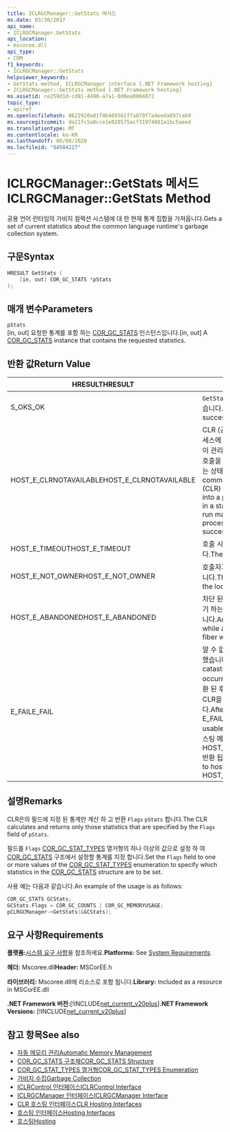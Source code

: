 ```yaml
---
title: ICLRGCManager::GetStats 메서드
ms.date: 03/30/2017
api_name:
- ICLRGCManager.GetStats
api_location:
- mscoree.dll
api_type:
- COM
f1_keywords:
- ICLRGCManager::GetStats
helpviewer_keywords:
- GetStats method, ICLRGCManager interface [.NET Framework hosting]
- ICLRGCManager::GetStats method [.NET Framework hosting]
ms.assetid: ce259d1d-cd81-4490-a7a1-0d0ea0804872
topic_type:
- apiref
ms.openlocfilehash: 8622920a81f4b469361ffa879f7a4eeda697cab9
ms.sourcegitcommit: da21fc5a8cce1e028575acf31974681a1bc5aeed
ms.translationtype: MT
ms.contentlocale: ko-KR
ms.lasthandoff: 06/08/2020
ms.locfileid: "84504227"
---
```

# <a name="iclrgcmanagergetstats-method"></a><span data-ttu-id="25636-102">ICLRGCManager::GetStats 메서드</span><span class="sxs-lookup"><span data-stu-id="25636-102">ICLRGCManager::GetStats Method</span></span>
<span data-ttu-id="25636-103">공용 언어 런타임의 가비지 컬렉션 시스템에 대 한 현재 통계 집합을 가져옵니다.</span><span class="sxs-lookup"><span data-stu-id="25636-103">Gets a set of current statistics about the common language runtime's garbage collection system.</span></span>  
  
## <a name="syntax"></a><span data-ttu-id="25636-104">구문</span><span class="sxs-lookup"><span data-stu-id="25636-104">Syntax</span></span>  
  
```cpp  
HRESULT GetStats (  
    [in, out] COR_GC_STATS *pStats  
);  
```  
  
## <a name="parameters"></a><span data-ttu-id="25636-105">매개 변수</span><span class="sxs-lookup"><span data-stu-id="25636-105">Parameters</span></span>  
 `pStats`  
 <span data-ttu-id="25636-106">[in, out] 요청한 통계를 포함 하는 [COR_GC_STATS](cor-gc-stats-structure.md) 인스턴스입니다.</span><span class="sxs-lookup"><span data-stu-id="25636-106">[in, out] A [COR_GC_STATS](cor-gc-stats-structure.md) instance that contains the requested statistics.</span></span>  
  
## <a name="return-value"></a><span data-ttu-id="25636-107">반환 값</span><span class="sxs-lookup"><span data-stu-id="25636-107">Return Value</span></span>  
  
|<span data-ttu-id="25636-108">HRESULT</span><span class="sxs-lookup"><span data-stu-id="25636-108">HRESULT</span></span>|<span data-ttu-id="25636-109">설명</span><span class="sxs-lookup"><span data-stu-id="25636-109">Description</span></span>|  
|-------------|-----------------|  
|<span data-ttu-id="25636-110">S_OK</span><span class="sxs-lookup"><span data-stu-id="25636-110">S_OK</span></span>|<span data-ttu-id="25636-111">`GetStats`성공적으로 반환 되었습니다.</span><span class="sxs-lookup"><span data-stu-id="25636-111">`GetStats` returned successfully.</span></span>|  
|<span data-ttu-id="25636-112">HOST_E_CLRNOTAVAILABLE</span><span class="sxs-lookup"><span data-stu-id="25636-112">HOST_E_CLRNOTAVAILABLE</span></span>|<span data-ttu-id="25636-113">CLR (공용 언어 런타임)이 프로세스에 로드 되지 않았거나 CLR이 관리 코드를 실행할 수 없거나 호출을 성공적으로 처리할 수 없는 상태에 있습니다.</span><span class="sxs-lookup"><span data-stu-id="25636-113">The common language runtime (CLR) has not been loaded into a process, or the CLR is in a state in which it cannot run managed code or process the call successfully.</span></span>|  
|<span data-ttu-id="25636-114">HOST_E_TIMEOUT</span><span class="sxs-lookup"><span data-stu-id="25636-114">HOST_E_TIMEOUT</span></span>|<span data-ttu-id="25636-115">호출 시간이 초과 되었습니다.</span><span class="sxs-lookup"><span data-stu-id="25636-115">The call timed out.</span></span>|  
|<span data-ttu-id="25636-116">HOST_E_NOT_OWNER</span><span class="sxs-lookup"><span data-stu-id="25636-116">HOST_E_NOT_OWNER</span></span>|<span data-ttu-id="25636-117">호출자가 잠금을 소유 하지 않습니다.</span><span class="sxs-lookup"><span data-stu-id="25636-117">The caller does not own the lock.</span></span>|  
|<span data-ttu-id="25636-118">HOST_E_ABANDONED</span><span class="sxs-lookup"><span data-stu-id="25636-118">HOST_E_ABANDONED</span></span>|<span data-ttu-id="25636-119">차단 된 스레드나 파이버에서 대기 하는 동안 이벤트를 취소 했습니다.</span><span class="sxs-lookup"><span data-stu-id="25636-119">An event was canceled while a blocked thread or fiber was waiting on it.</span></span>|  
|<span data-ttu-id="25636-120">E_FAIL</span><span class="sxs-lookup"><span data-stu-id="25636-120">E_FAIL</span></span>|<span data-ttu-id="25636-121">알 수 없는 치명적인 오류가 발생 했습니다.</span><span class="sxs-lookup"><span data-stu-id="25636-121">An unknown catastrophic failure occurred.</span></span> <span data-ttu-id="25636-122">메서드가 E_FAIL 반환 된 후에는 프로세스 내에서 CLR을 더 이상 사용할 수 없습니다.</span><span class="sxs-lookup"><span data-stu-id="25636-122">After a method returns E_FAIL, the CLR is no longer usable within the process.</span></span> <span data-ttu-id="25636-123">호스팅 메서드를 이후에 호출 하면 HOST_E_CLRNOTAVAILABLE 반환 됩니다.</span><span class="sxs-lookup"><span data-stu-id="25636-123">Subsequent calls to hosting methods return HOST_E_CLRNOTAVAILABLE.</span></span>|  
  
## <a name="remarks"></a><span data-ttu-id="25636-124">설명</span><span class="sxs-lookup"><span data-stu-id="25636-124">Remarks</span></span>  
 <span data-ttu-id="25636-125">CLR은의 필드에 지정 된 통계만 계산 하 고 반환 `Flags` `pStats` 합니다.</span><span class="sxs-lookup"><span data-stu-id="25636-125">The CLR calculates and returns only those statistics that are specified by the `Flags` field of `pStats`.</span></span>  
  
 <span data-ttu-id="25636-126">필드를 `Flags` [COR_GC_STAT_TYPES](cor-gc-stat-types-enumeration.md) 열거형의 하나 이상의 값으로 설정 하 여 [COR_GC_STATS](cor-gc-stats-structure.md) 구조에서 설정할 통계를 지정 합니다.</span><span class="sxs-lookup"><span data-stu-id="25636-126">Set the `Flags` field to one or more values of the [COR_GC_STAT_TYPES](cor-gc-stat-types-enumeration.md) enumeration to specify which statistics in the [COR_GC_STATS](cor-gc-stats-structure.md) structure are to be set.</span></span>  
  
 <span data-ttu-id="25636-127">사용 예는 다음과 같습니다.</span><span class="sxs-lookup"><span data-stu-id="25636-127">An example of the usage is as follows:</span></span>  
  
```cpp  
COR_GC_STATS GCStats;  
GCStats.Flags = COR_GC_COUNTS | COR_GC_MEMORYUSAGE;  
pCLRGCManager->GetStats(&GCStats);  
```  
  
## <a name="requirements"></a><span data-ttu-id="25636-128">요구 사항</span><span class="sxs-lookup"><span data-stu-id="25636-128">Requirements</span></span>  
 <span data-ttu-id="25636-129">**플랫폼:**[시스템 요구 사항](../../get-started/system-requirements.md)을 참조하세요.</span><span class="sxs-lookup"><span data-stu-id="25636-129">**Platforms:** See [System Requirements](../../get-started/system-requirements.md).</span></span>  
  
 <span data-ttu-id="25636-130">**헤더:** Mscoree.dll</span><span class="sxs-lookup"><span data-stu-id="25636-130">**Header:** MSCorEE.h</span></span>  
  
 <span data-ttu-id="25636-131">**라이브러리:** Mscoree.dll에 리소스로 포함 됩니다.</span><span class="sxs-lookup"><span data-stu-id="25636-131">**Library:** Included as a resource in MSCorEE.dll</span></span>  
  
 <span data-ttu-id="25636-132">**.NET Framework 버전:**[!INCLUDE[net_current_v20plus](../../../../includes/net-current-v20plus-md.md)]</span><span class="sxs-lookup"><span data-stu-id="25636-132">**.NET Framework Versions:** [!INCLUDE[net_current_v20plus](../../../../includes/net-current-v20plus-md.md)]</span></span>  
  
## <a name="see-also"></a><span data-ttu-id="25636-133">참고 항목</span><span class="sxs-lookup"><span data-stu-id="25636-133">See also</span></span>

- [<span data-ttu-id="25636-134">자동 메모리 관리</span><span class="sxs-lookup"><span data-stu-id="25636-134">Automatic Memory Management</span></span>](../../../standard/automatic-memory-management.md)
- [<span data-ttu-id="25636-135">COR_GC_STATS 구조체</span><span class="sxs-lookup"><span data-stu-id="25636-135">COR_GC_STATS Structure</span></span>](cor-gc-stats-structure.md)
- [<span data-ttu-id="25636-136">COR_GC_STAT_TYPES 열거형</span><span class="sxs-lookup"><span data-stu-id="25636-136">COR_GC_STAT_TYPES Enumeration</span></span>](cor-gc-stat-types-enumeration.md)
- [<span data-ttu-id="25636-137">가비지 수집</span><span class="sxs-lookup"><span data-stu-id="25636-137">Garbage Collection</span></span>](../../../standard/garbage-collection/index.md)
- [<span data-ttu-id="25636-138">ICLRControl 인터페이스</span><span class="sxs-lookup"><span data-stu-id="25636-138">ICLRControl Interface</span></span>](iclrcontrol-interface.md)
- [<span data-ttu-id="25636-139">ICLRGCManager 인터페이스</span><span class="sxs-lookup"><span data-stu-id="25636-139">ICLRGCManager Interface</span></span>](iclrgcmanager-interface.md)
- [<span data-ttu-id="25636-140">CLR 호스팅 인터페이스</span><span class="sxs-lookup"><span data-stu-id="25636-140">CLR Hosting Interfaces</span></span>](clr-hosting-interfaces.md)
- [<span data-ttu-id="25636-141">호스팅 인터페이스</span><span class="sxs-lookup"><span data-stu-id="25636-141">Hosting Interfaces</span></span>](hosting-interfaces.md)
- [<span data-ttu-id="25636-142">호스팅</span><span class="sxs-lookup"><span data-stu-id="25636-142">Hosting</span></span>](index.md)
